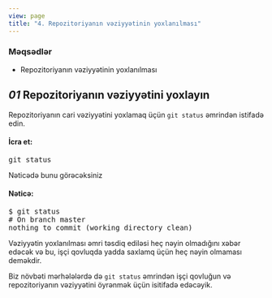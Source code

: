 ```yaml
---
view: page
title: "4. Repozitoriyanın vəziyyətinin yoxlanılması"
---
```


<h3>Məqsədlər</h3>

<ul><li>Repozitoriyanın vəziyyətinin yoxlanılması</li></ul>

<h2><em>01</em> Repozitoriyanın vəziyyətini yoxlayın</h2>

<p>Repozitoriyanın cari vəziyyətini yoxlamaq üçün <code>git status</code> əmrindən istifadə edin.</p>

<h4 class="h4-pre">İcra et:</h4>

<pre class="instructions">git status</pre>

<p>Nəticədə bunu görəcəksiniz</p>

<h4 class="h4-pre">Nəticə:</h4>

<pre class="sample">$ git status
# On branch master
nothing to commit (working directory clean)</pre>

<p>Vəziyyətin yoxlanılması əmri təsdiq ediləsi heç nəyin olmadığını xəbər edəcək və bu, işçi qovluqda yadda saxlamq üçün heç nəyin olmaması deməkdir.</p>

<p>Biz növbəti mərhələlərdə də <code>git status</code> əmrindən işçi qovluğun və repozitoriyanın vəziyyətini öyrənmək üçün isitifadə edəcəyik.</p>